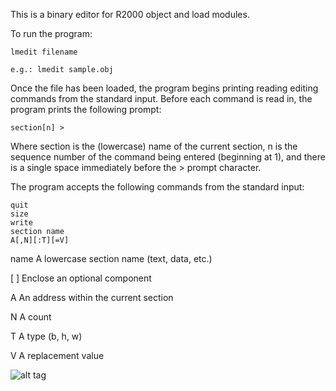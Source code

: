 This is a binary editor for R2000 object and load modules.

To run the program:

    lmedit filename
    
    e.g.: lmedit sample.obj

Once the file has been loaded, the program begins printing reading editing commands from the standard input. Before each command is read in, the program prints the following prompt:

    section[n] >
    
Where section is the (lowercase) name of the current section, n is the sequence number of the command being entered (beginning at 1), and there is a single space immediately before the > prompt character.

The program accepts the following commands from the standard input:
    
    quit
    size
    write
    section name
    A[,N][:T][=V]

name	A lowercase section name (text, data, etc.)

[ ]	Enclose an optional component

A	An address within the current section

N	A count

T	A type (b, h, w)

V	A replacement value


![alt tag](https://raw.githubusercontent.com/qyqzyd/R2000_Module_Editor/master/R2K_img.png)

